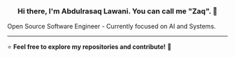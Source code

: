 <h3 align="center">Hi there, I'm Abdulrasaq Lawani. You can call me "Zaq". 👋</h3>
Open Source Software Engineer - Currently focused on AI and Systems. 

---
⭐️ **Feel free to explore my repositories and contribute!** 🚀

